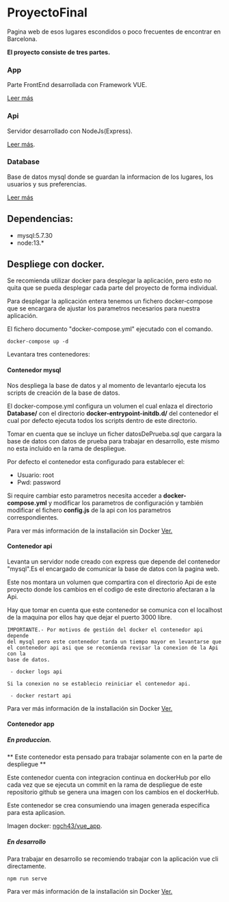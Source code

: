 # ProyectoFinal

Pagina web de esos lugares escondidos o poco frecuentes de encontrar en Barcelona.

**El proyecto consiste de tres partes.** 

### App

Parte FrontEnd desarrollada con Framework VUE.

[Leer más](https://github.com/a18neigutcha/ProyectoFinal/tree/master/App)

### Api

Servidor desarrollado con NodeJs(Express).

[Leer más](https://github.com/a18neigutcha/ProyectoFinal/tree/master/Api).

### Database

Base de datos mysql donde se guardan la informacion de los lugares, los usuarios y sus preferencias.

[Leer más](https://github.com/a18neigutcha/ProyectoFinal/tree/master/Database)


## Dependencias:

- mysql:5.7.30
- node:13.*

## Despliege con docker.

Se recomienda utilizar docker para desplegar la aplicación, pero esto no quita que se pueda desplegar cada parte del proyecto de forma individual.

Para desplegar la aplicación entera tenemos un fichero docker-compose que se encargara de ajustar los parametros necesarios para nuestra aplicación.


El fichero documento "docker-compose.yml" ejecutado con el comando.

```
docker-compose up -d
```

Levantara tres contenedores: 

#### Contenedor mysql
Nos despliega la base de datos y al momento de levantarlo ejecuta los scripts de creación de la base de datos.

El docker-compose.yml configura un volumen el cual enlaza el directorio **Database/** con el directorio **docker-entrypoint-initdb.d/** del contenedor el cual por defecto ejecuta todos los scripts dentro de este directorio.

Tomar en cuenta que se incluye un ficher datosDePrueba.sql que cargara la base de datos con datos de prueba para trabajar en desarrollo, este mismo no esta incluido en la rama de despliegue.

Por defecto el contenedor esta configurado para establecer el:
-   Usuario: root
-   Pwd: password

Si require cambiar esto parametros necesita acceder a **docker-compose.yml** y modificar los parametros de configuración y también modificar el fichero **config.js** de la api con los parametros correspondientes.

Para ver más información de la installación sin Docker [Ver.](https://github.com/a18neigutcha/ProyectoFinal/tree/master/Database)



#### Contenedor api

Levanta un servidor node creado con express que depende del contenedor "mysql".Es el encargado de comunicar la base de datos con la pagina web.

Este nos montara un volumen que compartira con el directorio Api de este proyecto donde los cambios en el codigo de este directorio afectaran a la Api.

Hay que tomar en cuenta que este contenedor se comunica con el localhost de la maquina por ellos hay que dejar el puerto 3000 libre.

```
IMPORTANTE.- Por motivos de gestión del docker el contenedor api depende 
del mysql pero este contenedor tarda un tiempo mayor en levantarse que 
el contenedor api asi que se recomienda revisar la conexion de la Api con la 
base de datos.

 - docker logs api 

Si la conexion no se establecio reiniciar el contenedor api.

 - docker restart api
```
Para ver más información de la installación sin Docker [Ver.](https://github.com/a18neigutcha/ProyectoFinal/tree/master/Api)


#### Contenedor app

##### En produccion.

** Este contenedor esta pensado para trabajar solamente con en la parte de despliegue **

Este contenedor cuenta con integracion continua en dockerHub por ello cada vez que se ejecuta un commit en la rama de despliegue de este repositorio github se genera una imagen con los cambios en el dockerHub.

Este contenedor se crea consumiendo una imagen generada especifica para esta aplicasion.

Imagen docker: [ngch43/vue_app](https://hub.docker.com/repository/docker/ngch43/vue_app).

##### En desarrollo

Para trabajar en desarrollo se recomiendo trabajar con la aplicación vue cli directamente.

```
npm run serve
```
Para ver más información de la installación sin Docker [Ver.](https://github.com/a18neigutcha/ProyectoFinal/tree/master/App)








